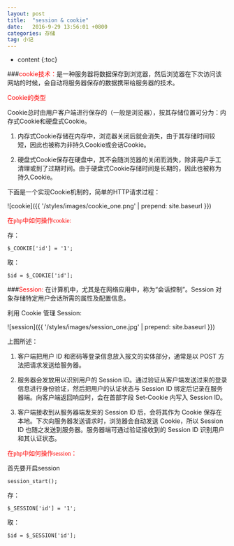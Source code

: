 ```yaml
---
layout: post
title:  "session & cookie"
date:   2016-9-29 13:56:01 +0800
categories: 存储
tag: 小记
---
```


* content
{:toc}

###<font color="red">cookie技术：</font>是一种服务器将数据保存到浏览器，然后浏览器在下次访问该网站的时候，会自动将服务器保存的数据携带给服务器的技术。

<font color="red">Cookie的类型</font>

Cookie总时由用户客户端进行保存的（一般是浏览器），按其存储位置可分为：内存式Cookie和硬盘式Cookie。

1. 内存式Cookie存储在内存中，浏览器关闭后就会消失，由于其存储时间较短，因此也被称为非持久Cookie或会话Cookie。

2. 硬盘式Cookie保存在硬盘中，其不会随浏览器的关闭而消失，除非用户手工清理或到了过期时间。由于硬盘式Cookie存储时间是长期的，因此也被称为持久Cookie。

下面是一个实现Cookie机制的，简单的HTTP请求过程：

![cookie]({{ '/styles/images/cookie_one.png' | prepend: site.baseurl  }})

<font face="STCAIYUN" color="red">在php中如何操作cookie:</font>

存：

	$_COOKIE['id'] = '1';

取：
	
	$id = $_COOKIE['id'];

###<font color='red'>Session:</font>
在计算机中，尤其是在网络应用中，称为“会话控制”。Session 对象存储特定用户会话所需的属性及配置信息。

利用 Cookie 管理 Session:

![session]({{ '/styles/images/session_one.jpg' | prepend: site.baseurl  }})

上图所述：

1. 客户端把用户 ID 和密码等登录信息放入报文的实体部分，通常是以 POST 方法把请求发送给服务器。

2. 服务器会发放用以识别用户的 Session ID。通过验证从客户端发送过来的登录信息进行身份验证，然后把用户的认证状态与 Session ID 绑定后记录在服务器端。向客户端返回响应时，会在首部字段 Set-Cookie 内写入 Session ID。

3. 客户端接收到从服务器端发来的 Session ID 后，会将其作为 Cookie 保存在本地。下次向服务器发送请求时，浏览器会自动发送 Cookie，所以 Session ID 也随之发送到服务器。服务器端可通过验证接收到的 Session ID 识别用户和其认证状态。

<font face="STCAIYUN" color="red">在php中如何操作session：</font>
	
首先要开启session
	
	session_start();

存：

	$_SESSION['id'] = '1';

取：

	$id = $_SESSION['id'];